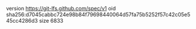 version https://git-lfs.github.com/spec/v1
oid sha256:d7045cabbc724e98b84f79698440064d57fa75b5252f57c42c05e545cc4286d3
size 6833

